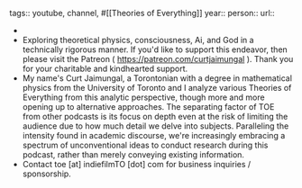 tags:: youtube, channel, #[[Theories of Everything]]
year::
person::
url::

-
- Exploring theoretical physics, consciousness, Ai, and God in a technically rigorous manner. If you'd like to support this endeavor, then please visit the Patreon ( https://patreon.com/curtjaimungal ). Thank you for your charitable and kindhearted support.
- My name's Curt Jaimungal, a Torontonian with a degree in mathematical physics from the University of Toronto and I analyze various Theories of Everything from this analytic perspective, though more and more opening up to alternative approaches. The separating factor of TOE from other podcasts is its focus on depth even at the risk of limiting the audience due to how much detail we delve into subjects. Paralleling the intensity found in academic discourse, we're increasingly embracing a spectrum of unconventional ideas to conduct research during this podcast, rather than merely conveying existing information.
- Contact toe [at] indiefilmTO [dot] com for business inquiries / sponsorship.